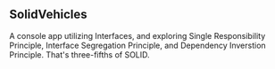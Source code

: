 ## SolidVehicles

A console app utilizing Interfaces, and exploring Single Responsibility Principle, Interface Segregation Principle, and Dependency Inverstion Principle. That's three-fifths of SOLID.
